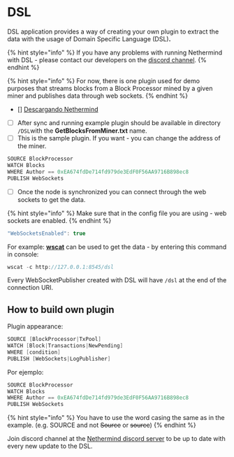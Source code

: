 # DSL

DSL application provides a way of creating your own plugin to extract the data with the usage of Domain Specific Language \(DSL\)**.**

{% hint style="info" %}
If you have any problems with running Nethermind with DSL - please contact our developers on the [discord channel](https://discord.com/invite/PaCMRFdvWT).
{% endhint %}

{% hint style="info" %}
For now, there is one plugin used for demo purposes that streams blocks from a Block Processor mined by a given miner and publishes data through web sockets.
{% endhint %}

* [] [Descargando Nethermind](https://docs.nethermind.io/nethermind/first-steps-with-nethermind/getting-started#downloading-nethermind)
* [ ] After sync and running example plugin should be available in directory `/DSL`with the **GetBlocksFromMiner.txt** name.
* [ ] This is the sample plugin. If you want - you can change the address of the miner.

```csharp
SOURCE BlockProcessor
WATCH Blocks
WHERE Author == 0xEA674fdDe714fd979de3EdF0F56AA9716B898ec8
PUBLISH WebSockets
```

* [ ] Once the node is synchronized you can connect through the web sockets to get the data.

{% hint style="info" %}
Make sure that in the config file you are using - web sockets are enabled.
{% endhint %}

```csharp
"WebSocketsEnabled": true
```

For example: [**wscat**](https://github.com/websockets/wscat) can be used to get the data - by entering this command in console:

```csharp
wscat -c http://127.0.0.1:8545/dsl
```

Every WebSocketPublisher created with DSL will have `/dsl` at the end of the connection URI.

## How to build own plugin

Plugin appearance:

```csharp
SOURCE [BlockProcessor|TxPool]
WATCH [Block|Transactions|NewPending]
WHERE [condition]
PUBLISH [WebSockets|LogPublisher]
```

Por ejemplo:

```csharp
SOURCE BlockProcessor
WATCH Blocks
WHERE Author == 0xEA674fdDe714fd979de3EdF0F56AA9716B898ec8
PUBLISH WebSockets
```

{% hint style="info" %}
You have to use the word casing the same as in the example. \(e.g. SOURCE and not ~~Source~~ or ~~source~~\)
{% endhint %}

Join discord channel at the [Nethermind discord server](https://discord.com/invite/PaCMRFdvWT) to be up to date with every new update to the DSL.



